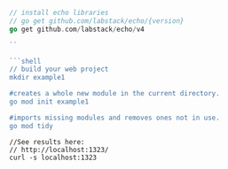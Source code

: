 ```go
// install echo libraries
// go get github.com/labstack/echo/{version}
go get github.com/labstack/echo/v4

``

```shell
// build your web project
mkdir example1

#creates a whole new module in the current directory.
go mod init example1

#imports missing modules and removes ones not in use.
go mod tidy 
```

```shell
//See results here:
// http://localhost:1323/
curl -s localhost:1323
```
